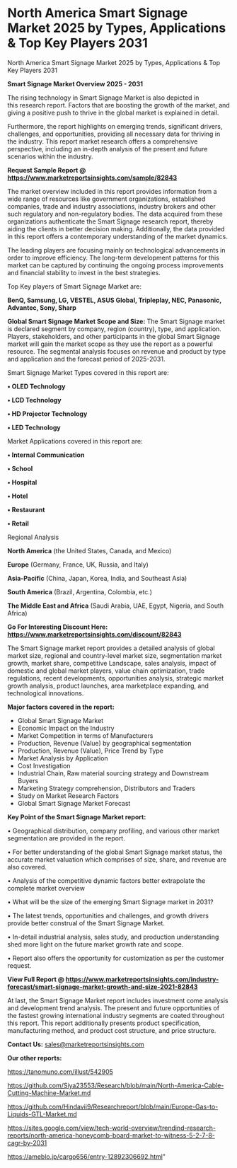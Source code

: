 # North America Smart Signage Market 2025 by Types, Applications & Top Key Players 2031
North America Smart Signage Market 2025 by Types, Applications & Top Key Players 2031

<Strong> Smart Signage Market Overview 2025 - 2031</strong>

The rising technology in Smart Signage Market is also depicted in this research report. Factors that are boosting the growth of the market, and giving a positive push to thrive in the global market is explained in detail.

Furthermore, the report highlights on emerging trends, significant drivers, challenges, and opportunities, providing all necessary data for thriving in the industry. This report market research offers a comprehensive perspective, including an in-depth analysis of the present and future scenarios within the industry.

<strong>Request Sample Report @ <a href=https://www.marketreportsinsights.com/sample/82843>https://www.marketreportsinsights.com/sample/82843</a></strong>

The market overview included in this report provides information from a wide range of resources like government organizations, established companies, trade and industry associations, industry brokers and other such regulatory and non-regulatory bodies. The data acquired from these organizations authenticate the Smart Signage research report, thereby aiding the clients in better decision making. Additionally, the data provided in this report offers a contemporary understanding of the market dynamics.

The leading players are focusing mainly on technological advancements in order to improve efficiency. The long-term development patterns for this market can be captured by continuing the ongoing process improvements and financial stability to invest in the best strategies.

Top Key players of Smart Signage Market are:

<strong>BenQ, Samsung, LG, VESTEL, ASUS Global, Tripleplay, NEC, Panasonic, Advantec, Sony, Sharp</strong>

<strong><b>Global Smart Signage Market Scope and Size:</b></strong>
The Smart Signage market is declared segment by company, region (country), type, and application. Players, stakeholders, and other participants in the global Smart Signage market will gain the market scope as they use the report as a powerful resource. The segmental analysis focuses on revenue and product by type and application and the forecast period of 2025-2031.

Smart Signage Market Types covered in this report are:

<strong>• OLED Technology

• LCD Technology

• HD Projector Technology

• LED Technology</strong>

Market Applications covered in this report are:

<strong>• Internal Communication

• School

• Hospital

• Hotel

• Restaurant

• Retail</strong> 

Regional Analysis

<strong>North America</strong> (the United States, Canada, and Mexico)

<strong>Europe</strong> (Germany, France, UK, Russia, and Italy)

<strong>Asia-Pacific</strong> (China, Japan, Korea, India, and Southeast Asia)

<strong>South America</strong> (Brazil, Argentina, Colombia, etc.)

<strong>The Middle East and Africa</strong> (Saudi Arabia, UAE, Egypt, Nigeria, and South Africa)

<strong>Go For Interesting Discount Here: <a href=https://www.marketreportsinsights.com/discount/82843>https://www.marketreportsinsights.com/discount/82843</a></strong>

The Smart Signage market report provides a detailed analysis of global market size, regional and country-level market size, segmentation market growth, market share, competitive Landscape, sales analysis, impact of domestic and global market players, value chain optimization, trade regulations, recent developments, opportunities analysis, strategic market growth analysis, product launches, area marketplace expanding, and technological innovations.

<strong><b>Major factors covered in the report:</b></strong>
<ul>
  <li>Global Smart Signage Market </li>
  <li>Economic Impact on the Industry</li>
  <li>Market Competition in terms of Manufacturers</li>
  <li>Production, Revenue (Value) by geographical segmentation</li>
  <li>Production, Revenue (Value), Price Trend by Type</li>
  <li>Market Analysis by Application</li>
  <li>Cost Investigation</li>
  <li>Industrial Chain, Raw material sourcing strategy and Downstream Buyers</li>
  <li>Marketing Strategy comprehension, Distributors and Traders</li>
  <li>Study on Market Research Factors</li>
  <li>Global Smart Signage Market Forecast</li>
</ul>

<strong><b>Key Point of the Smart Signage Market report:</b></strong>

• Geographical distribution, company profiling, and various other market segmentation are provided in the report.

• For better understanding of the global Smart Signage market status, the accurate market valuation which comprises of size, share, and revenue are also covered.

• Analysis of the competitive dynamic factors better extrapolate the complete market overview

• What will be the size of the emerging Smart Signage market in 2031?

• The latest trends, opportunities and challenges, and growth drivers provide better construal of the Smart Signage Market.

• In-detail industrial analysis, sales study, and production understanding shed more light on the future market growth rate and scope.

• Report also offers the opportunity for customization as per the customer request.

<strong><b>View Full Report @ <a href=https://www.marketreportsinsights.com/industry-forecast/smart-signage-market-growth-and-size-2021-82843>https://www.marketreportsinsights.com/industry-forecast/smart-signage-market-growth-and-size-2021-82843</a></b></strong>


At last, the Smart Signage Market report includes investment come analysis and development trend analysis. The present and future opportunities of the fastest growing international industry segments are coated throughout this report. This report additionally presents product specification, manufacturing method, and product cost structure, and price structure.

<strong>Contact Us:</strong>
sales@marketreportsinsights.com

<strong>Our other reports:</strong>

<a href=https://tanomuno.com/illust/542905>https://tanomuno.com/illust/542905</a>

<a href=https://github.com/Siya23553/Research/blob/main/North-America-Cable-Cutting-Machine-Market.md>https://github.com/Siya23553/Research/blob/main/North-America-Cable-Cutting-Machine-Market.md</a>

<a href=https://github.com/Hindavii9/Researchreport/blob/main/Europe-Gas-to-Liquids-GTL-Market.md>https://github.com/Hindavii9/Researchreport/blob/main/Europe-Gas-to-Liquids-GTL-Market.md</a>

<a href=https://sites.google.com/view/tech-world-overview/trendind-research-reports/north-america-honeycomb-board-market-to-witness-5-2-7-8-cagr-by-2031>https://sites.google.com/view/tech-world-overview/trendind-research-reports/north-america-honeycomb-board-market-to-witness-5-2-7-8-cagr-by-2031</a>

<a href=https://ameblo.jp/cargo656/entry-12892306692.html>https://ameblo.jp/cargo656/entry-12892306692.html</a>"
